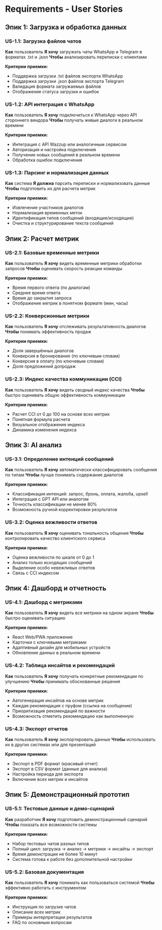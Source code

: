 # Requirements - User Stories

## Эпик 1: Загрузка и обработка данных

### US-1.1: Загрузка файлов чатов
**Как** пользователь
**Я хочу** загружать чаты WhatsApp и Telegram в форматах .txt и .json
**Чтобы** анализировать переписки с клиентами

**Критерии приемки:**
- Поддержка загрузки .txt файлов экспорта WhatsApp
- Поддержка загрузки .json файлов экспорта Telegram
- Валидация формата загружаемых файлов
- Отображение статуса загрузки и ошибок

### US-1.2: API интеграция с WhatsApp
**Как** пользователь
**Я хочу** подключиться к WhatsApp через API стороннего вендора
**Чтобы** получать живые диалоги в реальном времени

**Критерии приемки:**
- Интеграция с API Wazzup или аналогичным сервисом
- Авторизация и настройка подключения
- Получение новых сообщений в реальном времени
- Обработка ошибок подключения

### US-1.3: Парсинг и нормализация данных
**Как** система
**Я должна** парсить переписки и нормализовать данные
**Чтобы** подготовить их для расчета метрик

**Критерии приемки:**
- Извлечение участников диалогов
- Нормализация временных меток
- Идентификация типов сообщений (входящие/исходящие)
- Очистка и структурирование текста сообщений

## Эпик 2: Расчет метрик

### US-2.1: Базовые временные метрики
**Как** пользователь
**Я хочу** видеть временные метрики обработки запросов
**Чтобы** оценивать скорость реакции команды

**Критерии приемки:**
- Время первого ответа (по диалогам)
- Среднее время ответа
- Время до закрытия запроса
- Отображение метрик в понятном формате (мин, часы)

### US-2.2: Конверсионные метрики
**Как** пользователь
**Я хочу** отслеживать результативность диалогов
**Чтобы** понимать эффективность продаж

**Критерии приемки:**
- Доля завершённых диалогов
- Конверсия в бронирование (по ключевым словам)
- Конверсия в оплату (по ключевым словам)
- Доля предложений допродаж

### US-2.3: Индекс качества коммуникации (CCI)
**Как** пользователь
**Я хочу** видеть сводный индекс качества
**Чтобы** быстро оценивать общую эффективность коммуникации

**Критерии приемки:**
- Расчет CCI от 0 до 100 на основе всех метрик
- Понятная формула расчета
- Визуальное отображение индекса
- Динамика изменения индекса

## Эпик 3: AI анализ

### US-3.1: Определение интенций сообщений
**Как** пользователь
**Я хочу** автоматически классифицировать сообщения по типам
**Чтобы** лучше понимать содержание диалогов

**Критерии приемки:**
- Классификация интенций: запрос, бронь, оплата, жалоба, upsell
- Интеграция с GPT API или аналогом
- Точность классификации не менее 80%
- Возможность ручной корректировки результатов

### US-3.2: Оценка вежливости ответов
**Как** пользователь
**Я хочу** оценивать тональность общения
**Чтобы** контролировать качество клиентского сервиса

**Критерии приемки:**
- Оценка вежливости по шкале от 0 до 1
- Анализ только исходящих сообщений
- Выделение особо невежливых ответов
- Связь с CCI индексом

## Эпик 4: Дашборд и отчетность

### US-4.1: Дашборд с метриками
**Как** пользователь
**Я хочу** видеть все метрики на одном экране
**Чтобы** быстро оценивать ситуацию

**Критерии приемки:**
- React Web/PWA приложение
- Карточки с ключевыми метриками
- Адаптивный дизайн для мобильных устройств
- Обновление данных в реальном времени

### US-4.2: Таблица инсайтов и рекомендаций
**Как** пользователь
**Я хочу** получать конкретные рекомендации по улучшению
**Чтобы** принимать обоснованные решения

**Критерии приемки:**
- Автогенерация инсайтов на основе метрик
- Каждая рекомендация с пруфом (ссылка на сообщение)
- Приоритизация рекомендаций по важности
- Возможность отметить рекомендацию как выполненную

### US-4.3: Экспорт отчетов
**Как** пользователь
**Я хочу** экспортировать данные
**Чтобы** использовать их в других системах или для презентаций

**Критерии приемки:**
- Экспорт в PDF формат (красивый отчет)
- Экспорт в CSV формат (данные для анализа)
- Настройка периода для экспорта
- Включение всех метрик и инсайтов

## Эпик 5: Демонстрационный прототип

### US-5.1: Тестовые данные и демо-сценарий
**Как** разработчик
**Я хочу** подготовить демонстрационный сценарий
**Чтобы** показать все возможности системы

**Критерии приемки:**
- Набор тестовых чатов разных типов
- Полный цикл: загрузка → анализ → метрики → инсайты → экспорт
- Время демонстрации не более 10 минут
- Система готова к работе без дополнительной настройки

### US-5.2: Базовая документация
**Как** пользователь
**Я хочу** понимать как пользоваться системой
**Чтобы** эффективно работать с инструментом

**Критерии приемки:**
- Инструкция по загрузке чатов
- Описание всех метрик
- Примеры интерпретации результатов
- FAQ по основным вопросам